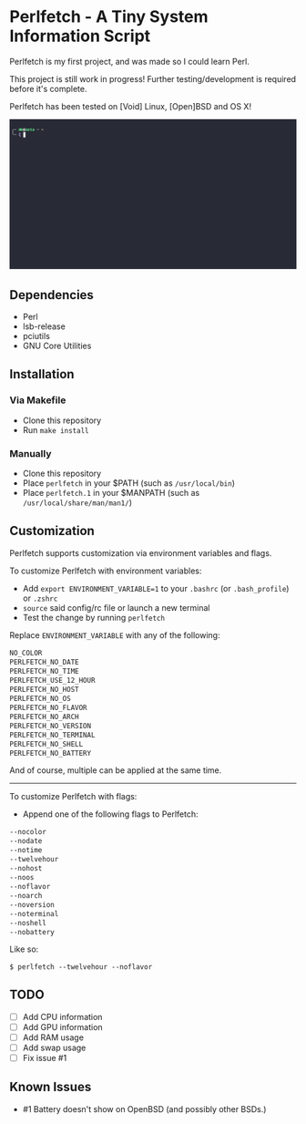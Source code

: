 # Perlfetch - A Tiny System Information Script
Perlfetch is my first project, and was made so I could learn Perl.

This project is still work in progress! Further testing/development is required before it's complete.

Perlfetch has been tested on \[Void\] Linux, \[Open\]BSD and OS X!

![demo](perlfetch_demo.gif)

## Dependencies
- Perl
- lsb-release
- pciutils
- GNU Core Utilities

## Installation
### Via Makefile
- Clone this repository
- Run `make install`
### Manually
- Clone this repository
- Place `perlfetch` in your $PATH (such as `/usr/local/bin`)
- Place `perlfetch.1` in your $MANPATH (such as `/usr/local/share/man/man1/`)

## Customization
Perlfetch supports customization via environment variables and flags.

To customize Perlfetch with environment variables:

- Add `export ENVIRONMENT_VARIABLE=1` to your `.bashrc` (or `.bash_profile`) or `.zshrc`
- `source` said config/rc file or launch a new terminal
- Test the change by running `perlfetch`

Replace `ENVIRONMENT_VARIABLE` with any of the following:

```
NO_COLOR
PERLFETCH_NO_DATE
PERLFETCH_NO_TIME
PERLFETCH_USE_12_HOUR
PERLFETCH_NO_HOST
PERLFETCH_NO_OS
PERLFETCH_NO_FLAVOR
PERLFETCH_NO_ARCH
PERLFETCH_NO_VERSION
PERLFETCH_NO_TERMINAL
PERLFETCH_NO_SHELL
PERLFETCH_NO_BATTERY
```

And of course, multiple can be applied at the same time.

---

To customize Perlfetch with flags:

- Append one of the following flags to Perlfetch:
```
--nocolor
--nodate
--notime
--twelvehour
--nohost
--noos
--noflavor
--noarch
--noversion
--noterminal
--noshell
--nobattery
```

Like so:

```
$ perlfetch --twelvehour --noflavor
```

## TODO
- [ ] Add CPU information
- [ ] Add GPU information
- [ ] Add RAM usage
- [ ] Add swap usage
- [ ] Fix issue #1

## Known Issues
- #1 Battery doesn't show on OpenBSD (and possibly other BSDs.)
